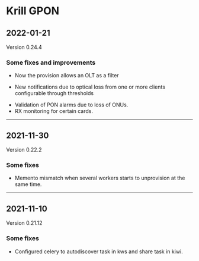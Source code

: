 # Krill GPON

## 2022-01-21
Version 0.24.4

### Some fixes and improvements

<ul><li>Now the provision allows an OLT as a filter</li></ul>

<ul><li>New notifications due to optical loss from one or more clients configurable through thresholds</li></ul>

<ul><li>Validation of PON alarms due to loss of ONUs.</li><li>RX monitoring for certain cards.</li></ul>

---

## 2021-11-30
Version 0.22.2

### Some fixes

<ul><li>Memento mismatch when several workers starts to unprovision at the same time.</li></ul>

---

## 2021-11-10
Version 0.21.12

### Some fixes

<ul><li>Configured celery to autodiscover task in kws and share task in kiwi.</li></ul>

